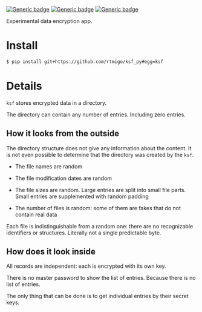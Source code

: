 [![Generic badge](https://img.shields.io/badge/Status-Experimental-red.svg)](#)
[![Generic badge](https://img.shields.io/badge/Python-3.7+-blue.svg)](#)
[![Generic badge](https://img.shields.io/badge/OS-Linux%20|%20macOS%20|%20Windows-blue.svg)](#)

Experimental data encryption app.

# Install

``` bash
$ pip install git+https://github.com/rtmigo/ksf_py#egg=ksf
```

# Details

`ksf` stores encrypted data in a directory.

The directory can contain any number of entries. Including zero entries.





## How it looks from the outside

The directory structure does not give any information about the content.
It is not even possible to determine that the directory was created by 
the `ksf`.


- The file names are random

- The file modification dates are random

- The file sizes are random. Large entries are split into small file parts. Small
entries are supplemented with random padding

- The number of files is random: some of them are fakes that do not contain real data

Each file is indistinguishable from a random one: there are no recognizable
identifiers or structures. Literally not a single predictable byte.

## How does it look inside 

All records are independent: each is encrypted with its own key.

There is no master password to show the list of entries. Because there is no
list of entries.

The only thing that can be done is to get individual entries by their 
secret keys.
